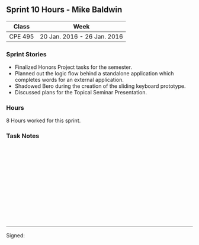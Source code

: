## Sprint 10 Hours - Mike Baldwin

Class | Week
----- | ----
CPE 495 | 20 Jan. 2016 - 26 Jan. 2016

### Sprint Stories

* Finalized Honors Project tasks for the semester.
* Planned out the logic flow behind a standalone application which completes words for an external application.
* Shadowed Bero during the creation of the sliding keyboard prototype.
* Discussed plans for the Topical Seminar Presentation.

### Hours

8 Hours worked for this sprint. 

### Task Notes




<br><br><br><br><br><br>
<br><br><br><br><br><br>

---

Signed: 
